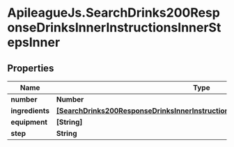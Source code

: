# ApileagueJs.SearchDrinks200ResponseDrinksInnerInstructionsInnerStepsInner

## Properties

Name | Type | Description | Notes
------------ | ------------- | ------------- | -------------
**number** | **Number** |  | [optional] 
**ingredients** | [**[SearchDrinks200ResponseDrinksInnerInstructionsInnerStepsInnerIngredientsInner]**](SearchDrinks200ResponseDrinksInnerInstructionsInnerStepsInnerIngredientsInner.md) |  | [optional] 
**equipment** | **[String]** |  | [optional] 
**step** | **String** |  | [optional] 


